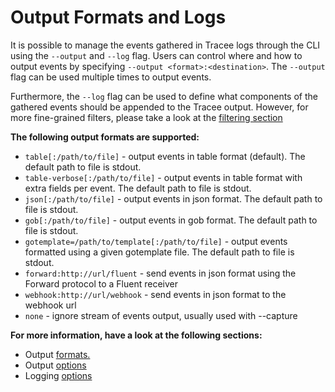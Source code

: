# Output Formats and Logs

It is possible to manage the events gathered in Tracee logs through the CLI using the `--output` and `--log` flag. Users can control where and how to output events by specifying `--output <format>:<destination>`.  The `--output` flag can be used multiple times to output events.

Furthermore, the `--log` flag can be used to define what components of the gathered events should be appended to the Tracee output. However, for more fine-grained filters, please take a look at the [filtering section](../filters/index.md)

**The following output formats are supported:**

- `table[:/path/to/file]` - output events in table format (default). The default path to file is stdout.
- `table-verbose[:/path/to/file]` - output events in table format with extra fields per event. The default path to file is stdout.
- `json[:/path/to/file]` - output events in json format. The default path to file is stdout.
- `gob[:/path/to/file]` - output events in gob format. The default path to file is stdout.
- `gotemplate=/path/to/template[:/path/to/file]` - output events formatted using a given gotemplate file. The default path to file is stdout.
- `forward:http://url/fluent` - send events in json format using the Forward protocol to a Fluent receiver
- `webhook:http://url/webhook` - send events in json format to the webhook url
- `none` - ignore stream of events output, usually used with --capture

**For more information, have a look at the following sections:**

* Output [formats.](./output-options.md)
* Output [options](./output-options.md)
* Logging [options](./logging.md)

